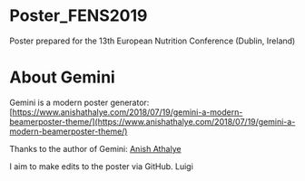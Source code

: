 # Poster_FENS2019
Poster prepared for the 13th European Nutrition Conference (Dublin, Ireland)

# About Gemini 

Gemini is a modern poster generator: [https://www.anishathalye.com/2018/07/19/gemini-a-modern-beamerposter-theme/](https://www.anishathalye.com/2018/07/19/gemini-a-modern-beamerposter-theme/)

Thanks to the author of Gemini: [Anish Athalye](https://github.com/anishathalye/gemini)

I aim to make edits to the poster via GitHub. Luigi
